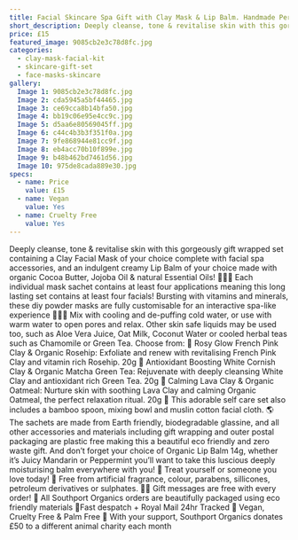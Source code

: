 ```yaml
---
title: Facial Skincare Spa Gift with Clay Mask & Lip Balm. Handmade Personalised Gift
short_description: Deeply cleanse, tone & revitalise skin with this gorgeously gift wrapped set containing a Clay Fa...
price: £15
featured_image: 9085cb2e3c78d8fc.jpg
categories:
  - clay-mask-facial-kit
  - skincare-gift-set
  - face-masks-skincare
gallery:
  Image 1: 9085cb2e3c78d8fc.jpg
  Image 2: cda5945a5bf44465.jpg
  Image 3: ce69cca8b14bfa50.jpg
  Image 4: bb19c06e95e4cc9c.jpg
  Image 5: d5aa6e80569045ff.jpg
  Image 6: c44c4b3b3f351f0a.jpg
  Image 7: 9fe868944e81cc9f.jpg
  Image 8: eb4acc70b10f899e.jpg
  Image 9: b48b462bd7461d56.jpg
  Image 10: 975de8cada889e30.jpg
specs:
  - name: Price
    value: £15
  - name: Vegan
    value: Yes
  - name: Cruelty Free
    value: Yes
---
```


Deeply cleanse, tone & revitalise skin with this gorgeously gift wrapped set containing a Clay Facial Mask of your choice complete with facial spa accessories, and an indulgent creamy Lip Balm of your choice made with organic Cocoa Butter, Jojoba Oil & natural Essential Oils! 🧖🏼‍♀️
Each individual mask sachet contains at least four applications meaning this long lasting set contains at least four facials! 
Bursting with vitamins and minerals, these diy powder masks are fully customisable for an interactive spa-like experience 🧖🏼‍♀️ Mix with cooling and de-puffing cold water, or use with warm water to open pores and relax. Other skin safe liquids may be used too, such as Aloe Vera Juice, Oat Milk, Coconut Water or cooled herbal teas such as Chamomile or Green Tea.
Choose from:
🌺 Rosy Glow French Pink Clay & Organic Rosehip:  Exfoliate and renew with revitalising French Pink Clay and vitamin rich Rosehip. 20g
🌿 Antioxidant Boosting White Cornish Clay & Organic Matcha Green Tea: Rejuvenate with deeply cleansing White Clay and antioxidant rich Green Tea. 20g
🌋 Calming Lava Clay & Organic Oatmeal: Nurture skin with soothing Lava Clay and calming Organic Oatmeal, the perfect relaxation ritual. 20g
🥣 This adorable self care set also includes a bamboo spoon, mixing bowl and muslin cotton facial cloth.
🌎 The sachets are made from Earth friendly, biodegradable glassine, and all other accessories and materials including gift wrapping and outer postal packaging are plastic free making this a beautiful eco friendly and zero waste gift.
And don’t forget your choice of Organic Lip Balm 14g, whether it’s Juicy Mandarin or Peppermint you’ll want to take this luscious deeply moisturising balm everywhere with you! 💋
Treat yourself or someone you love today! 
🍊 Free from artificial fragrance, colour, parabens, sillicones, petroleum derivatives or sulphates.
✍🏼 Gift messages are free with every order!
🌿 All Southport Organics orders are beautifully packaged using eco friendly materials
📮Fast despatch + Royal Mail 24hr Tracked
🐰 Vegan, Cruelty Free & Palm Free
🐾 With your support, Southport Organics donates £50 to a different animal charity each month